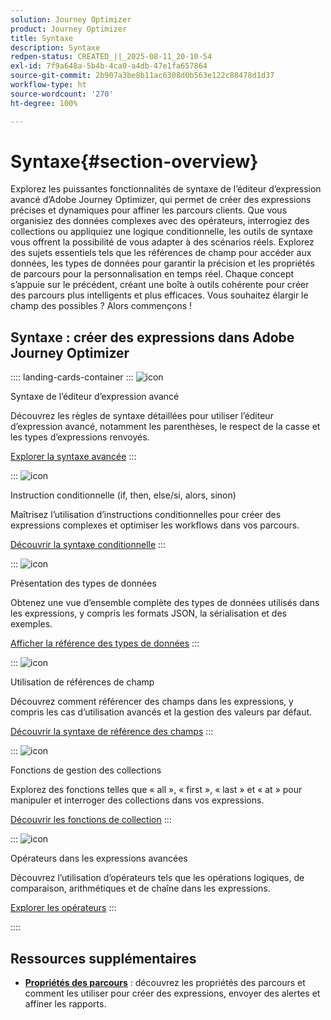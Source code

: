 ```yaml
---
solution: Journey Optimizer
product: Journey Optimizer
title: Syntaxe
description: Syntaxe
redpen-status: CREATED_||_2025-08-11_20-10-54
exl-id: 7f9a648a-5b4b-4ca0-a4db-47e1fa657864
source-git-commit: 2b907a3be8b11ac6308d0b563e122c88478d1d37
workflow-type: ht
source-wordcount: '270'
ht-degree: 100%

---
```


# Syntaxe{#section-overview}

Explorez les puissantes fonctionnalités de syntaxe de l’éditeur d’expression avancé d’Adobe Journey Optimizer, qui permet de créer des expressions précises et dynamiques pour affiner les parcours clients. Que vous organisiez des données complexes avec des opérateurs, interrogiez des collections ou appliquiez une logique conditionnelle, les outils de syntaxe vous offrent la possibilité de vous adapter à des scénarios réels. Explorez des sujets essentiels tels que les références de champ pour accéder aux données, les types de données pour garantir la précision et les propriétés de parcours pour la personnalisation en temps réel. Chaque concept s’appuie sur le précédent, créant une boîte à outils cohérente pour créer des parcours plus intelligents et plus efficaces. Vous souhaitez élargir le champ des possibles ? Alors commençons !

## Syntaxe : créer des expressions dans Adobe Journey Optimizer

:::: landing-cards-container
:::
![icon](https://cdn.experienceleague.adobe.com/icons/code-branch.svg?lang=fr)

Syntaxe de l’éditeur d’expression avancé

Découvrez les règles de syntaxe détaillées pour utiliser l’éditeur d’expression avancé, notamment les parenthèses, le respect de la casse et les types d’expressions renvoyés.

[Explorer la syntaxe avancée](../using/building-journeys/expression/generalities.md)
:::

:::
![icon](https://cdn.experienceleague.adobe.com/icons/list-check.svg?lang=fr)

Instruction conditionnelle (if, then, else/si, alors, sinon)

Maîtrisez l’utilisation d’instructions conditionnelles pour créer des expressions complexes et optimiser les workflows dans vos parcours.

[Découvrir la syntaxe conditionnelle](../using/building-journeys/expression/conditional-instruction.md)
:::

:::
![icon](https://cdn.experienceleague.adobe.com/icons/book.svg)

Présentation des types de données

Obtenez une vue d’ensemble complète des types de données utilisés dans les expressions, y compris les formats JSON, la sérialisation et des exemples.

[Afficher la référence des types de données](../using/building-journeys/expression/data-types.md)
:::

:::
![icon](https://cdn.experienceleague.adobe.com/icons/code-branch.svg?lang=fr)

Utilisation de références de champ

Découvrez comment référencer des champs dans les expressions, y compris les cas d’utilisation avancés et la gestion des valeurs par défaut.

[Découvrir la syntaxe de référence des champs](../using/building-journeys/expression/field-references.md)
:::

:::
![icon](https://cdn.experienceleague.adobe.com/icons/gear.svg?lang=fr)

Fonctions de gestion des collections

Explorez des fonctions telles que « all », « first », « last » et « at » pour manipuler et interroger des collections dans vos expressions.

[Découvrir les fonctions de collection](../using/building-journeys/expression/collection-management-functions.md)
:::

:::
![icon](https://cdn.experienceleague.adobe.com/icons/screwdriver-wrench.svg?lang=fr)

Opérateurs dans les expressions avancées

Découvrez l’utilisation d’opérateurs tels que les opérations logiques, de comparaison, arithmétiques et de chaîne dans les expressions.

[Explorer les opérateurs](../using/building-journeys/expression/operators.md)
:::

::::


## Ressources supplémentaires

- **[Propriétés des parcours](../using/building-journeys/expression/journey-properties.md)** : découvrez les propriétés des parcours et comment les utiliser pour créer des expressions, envoyer des alertes et affiner les rapports.
